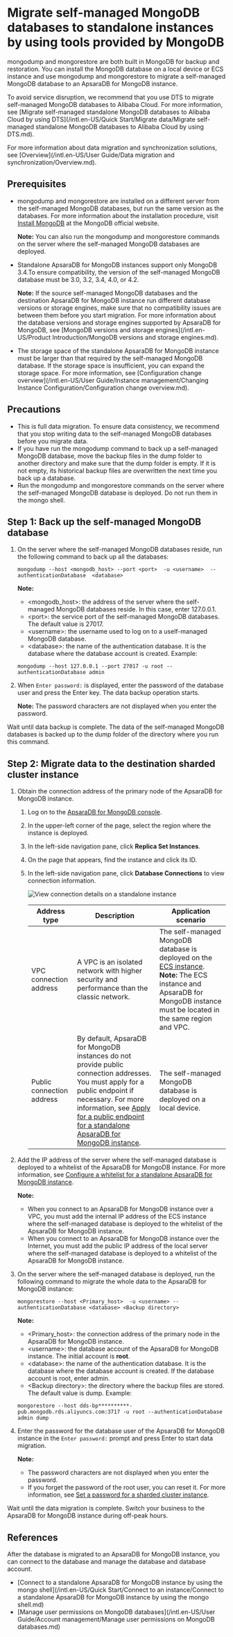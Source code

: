 # Migrate self-managed MongoDB databases to standalone instances by using tools provided by MongoDB

mongodump and mongorestore are both built in MongoDB for backup and restoration. You can install the MongoDB database on a local device or ECS instance and use mongodump and mongorestore to migrate a self-managed MongoDB database to an ApsaraDB for MongoDB instance.

To avoid service disruption, we recommend that you use DTS to migrate self-managed MongoDB databases to Alibaba Cloud. For more information, see [Migrate self-managed standalone MongoDB databases to Alibaba Cloud by using DTS](/intl.en-US/Quick Start/Migrate data/Migrate self-managed standalone MongoDB databases to Alibaba Cloud by using DTS.md).

For more information about data migration and synchronization solutions, see [Overview](/intl.en-US/User Guide/Data migration and synchronization/Overview.md).

## Prerequisites

-   mongodump and mongorestore are installed on a different server from the self-managed MongoDB databases, but run the same version as the databases. For more information about the installation procedure, visit [Install MongoDB](https://docs.mongodb.com/v3.4/installation/) at the MongoDB official website.

    **Note:** You can also run the mongodump and mongorestore commands on the server where the self-managed MongoDB databases are deployed.

-   Standalone ApsaraDB for MongoDB instances support only MongoDB 3.4.To ensure compatibility, the version of the self-managed MongoDB database must be 3.0, 3.2, 3.4, 4.0, or 4.2.

    **Note:** If the source self-managed MongoDB databases and the destination ApsaraDB for MongoDB instance run different database versions or storage engines, make sure that no compatibility issues are between them before you start migration. For more information about the database versions and storage engines supported by ApsaraDB for MongoDB, see [MongoDB versions and storage engines](/intl.en-US/Product Introduction/MongoDB versions and storage engines.md).

-   The storage space of the standalone ApsaraDB for MongoDB instance must be larger than that required by the self-managed MongoDB database. If the storage space is insufficient, you can expand the storage space. For more information, see [Configuration change overview](/intl.en-US/User Guide/Instance management/Changing Instance Configuration/Configuration change overview.md).

## Precautions

-   This is full data migration. To ensure data consistency, we recommend that you stop writing data to the self-managed MongoDB databases before you migrate data.
-   If you have run the mongodump command to back up a self-managed MongoDB database, move the backup files in the dump folder to another directory and make sure that the dump folder is empty. If it is not empty, its historical backup files are overwritten the next time you back up a database.
-   Run the mongodump and mongorestore commands on the server where the self-managed MongoDB database is deployed. Do not run them in the mongo shell.

## Step 1: Back up the self-managed MongoDB database

1.  On the server where the self-managed MongoDB databases reside, run the following command to back up all the databases:

    ```
    mongodump --host <mongodb_host> --port <port>  -u <username>  --authenticationDatabase  <database>
    ```

    **Note:**

    -   <mongodb\_host\>: the address of the server where the self-managed MongoDB databases reside. In this case, enter 127.0.0.1.
    -   <port\>: the service port of the self-managed MongoDB databases. The default value is 27017.
    -   <username\>: the username used to log on to a uself-managed MongoDB database.
    -   <database\>: the name of the authentication database. It is the database where the database account is created.
    Example:

    ```
    mongodump --host 127.0.0.1 --port 27017 -u root --authenticationDatabase admin
    ```

2.  When `Enter password:` is displayed, enter the password of the database user and press the Enter key. The data backup operation starts.

    **Note:** The password characters are not displayed when you enter the password.


Wait until data backup is complete. The data of the self-managed MongoDB databases is backed up to the dump folder of the directory where you run this command.

## Step 2: Migrate data to the destination sharded cluster instance

1.  Obtain the connection address of the primary node of the ApsaraDB for MongoDB instance.

    1.  Log on to the [ApsaraDB for MongoDB console](https://mongodb.console.aliyun.com/).

    2.  In the upper-left corner of the page, select the region where the instance is deployed.

    3.  In the left-side navigation pane, click **Replica Set Instances**.

    4.  On the page that appears, find the instance and click its ID.

    5.  In the left-side navigation pane, click **Database Connections** to view connection information.

        ![View connection details on a standalone instance](https://static-aliyun-doc.oss-accelerate.aliyuncs.com/assets/img/en-US/6421812261/p35103.png)

        |Address type|Description|Application scenario|
        |------------|-----------|--------------------|
        |VPC connection address|A VPC is an isolated network with higher security and performance than the classic network.|The self-managed MongoDB database is deployed on the [ECS instance](https://www.alibabacloud.com/help/zh/doc-detail/25367.htm). **Note:** The ECS instance and ApsaraDB for MongoDB instance must be located in the same region and VPC. |
        |Public connection address|By default, ApsaraDB for MongoDB instances do not provide public connection addresses. You must apply for a public endpoint if necessary. For more information, see [Apply for a public endpoint for a standalone ApsaraDB for MongoDB instance]().|The self-managed MongoDB database is deployed on a local device.|

2.  Add the IP address of the server where the self-managed database is deployed to a whitelist of the ApsaraDB for MongoDB instance. For more information, see [Configure a whitelist for a standalone ApsaraDB for MongoDB instance]().

    **Note:**

    -   When you connect to an ApsaraDB for MongoDB instance over a VPC, you must add the internal IP address of the ECS instance where the self-managed database is deployed to the whitelist of the ApsaraDB for MongoDB instance.
    -   When you connect to an ApsaraDB for MongoDB instance over the Internet, you must add the public IP address of the local server where the self-managed database is deployed to a whitelist of the ApsaraDB for MongoDB instance.
3.  On the server where the self-managed database is deployed, run the following command to migrate the whole data to the ApsaraDB for MongoDB instance:

    ```
    mongorestore --host <Primary_host>  -u <username> --authenticationDatabase <database> <Backup directory>
    ```

    **Note:**

    -   <Primary\_host\>: the connection address of the primary node in the ApsaraDB for MongoDB instance.
    -   <username\>: the database account of the ApsaraDB for MongoDB instance. The initial account is **root**.
    -   <database\>: the name of the authentication database. It is the database where the database account is created. If the database account is root, enter admin.
    -   <Backup directory\>: the directory where the backup files are stored. The default value is dump.
    Example:

    ```
    mongorestore --host dds-bp**********-pub.mongodb.rds.aliyuncs.com:3717 -u root --authenticationDatabase admin dump
    ```

4.  Enter the password for the database user of the ApsaraDB for MongoDB instance in the `Enter password:` prompt and press Enter to start data migration.

    **Note:**

    -   The password characters are not displayed when you enter the password.
    -   If you forget the password of the root user, you can reset it. For more information, see [Set a password for a sharded cluster instance]().

Wait until the data migration is complete. Switch your business to the ApsaraDB for MongoDB instance during off-peak hours.

## References

After the database is migrated to an ApsaraDB for MongoDB instance, you can connect to the database and manage the database and database account.

-   [Connect to a standalone ApsaraDB for MongoDB instance by using the mongo shell](/intl.en-US/Quick Start/Connect to an instance/Connect to a standalone ApsaraDB for MongoDB instance by using the mongo shell.md)
-   [Manage user permissions on MongoDB databases](/intl.en-US/User Guide/Account management/Manage user permissions on MongoDB databases.md)

